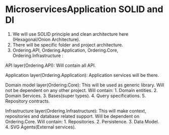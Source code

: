 # MicroservicesApplication SOLID and DI

1. We will use SOLID principle and clean architecture here (Hexagonal/Onion Architecture). 
2. There will be specific folder and project architecture. 
3. Ordering.API, Ordering.Application, Ordering.Core, Ordering.Infrastructure : 

API layer(Ordering.API): Will contain all API.

Application layer(Ordering.Application): Application services will be there. 

Domain model layer(Ordering.Core): This will be used as generic library. Will not be dependent on any other project. Will contain: 
	1. Domain entities.
	2. Domain Services.
	3. Bases(super types).
	4. Query specifications.
	5. Repository contracts.

Infrastructure layer(Ordering.Infrastructure): This will make context, repositories and database related support. Will be dependent on Ordering.Core. Will contain:
	1. Repositories.
	2. Persistence.
	3. Data Model.
	4. SVG Agents(External services).



